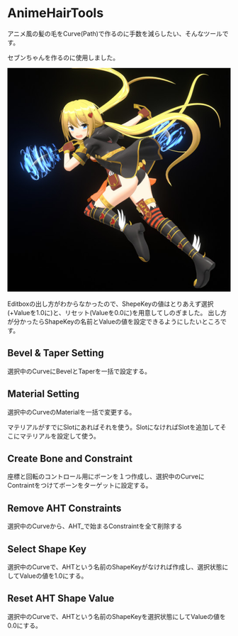 # AnimeHairTools

アニメ風の髪の毛をCurve(Path)で作るのに手数を減らしたい、そんなツールです。

セブンちゃんを作るのに使用しました。

<img src="https://github.com/oja-bitterlife/AnimeHairTools/blob/master/sample/seven-chan.jpg">

Editboxの出し方がわからなかったので、ShepeKeyの値はとりあえず選択(+Valueを1.0に)と、リセット(Valueを0.0に)を用意してしのぎました。
出し方が分かったらShapeKeyの名前とValueの値を設定できるようにしたいところです。

## Bevel & Taper Setting

選択中のCurveにBevelとTaperを一括で設定する。

## Material Setting

選択中のCurveのMaterialを一括で変更する。

マテリアルがすでにSlotにあればそれを使う。SlotになければSlotを追加してそこにマテリアルを設定して使う。

## Create Bone and Constraint

座標と回転のコントロール用にボーンを１つ作成し、選択中のCurveにContraintをつけてボーンをターゲットに設定する。

## Remove AHT Constraints

選択中のCurveから、AHT\_で始まるConstraintを全て削除する

## Select Shape Key

選択中のCurveで、AHTという名前のShapeKeyがなければ作成し、選択状態にしてValueの値を1.0にする。

## Reset AHT Shape Value

選択中のCurveで、AHTという名前のShapeKeyを選択状態にしてValueの値を0.0にする。

